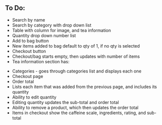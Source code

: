 ## To Do:
- Search by name
- Search by category with drop down list
- Table with column for image, and tea information
- Quantity drop down number list
- Add to bag button
- New items added to bag default to qty of 1, if no qty is selected
- Checkout button
- Checkout/bag starts empty, then updates with number of items
- Tea information section has:
<!-- - Price, Caffeine Scale, Ingredients, Rating -->
<!-- - In Stock? - shows Yes or No when True/False respectively -->
- Categories - goes through categories list and displays each one
- Checkout page
- Order total
- Lists each item that was added from the previous page, and includes its quantity
- Ability to edit quantity
- Editing quantity updates the sub-total and order total
- Ability to remove a product, which then updates the order total
- Items in checkout show the caffeine scale, ingredients, rating, and sub-total
